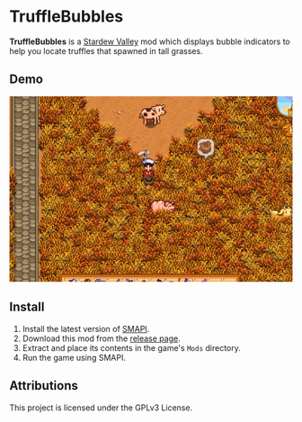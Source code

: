 # TruffleBubbles
**TruffleBubbles** is a [Stardew Valley](https://stardewvalley.net) mod which displays bubble indicators to help you
locate truffles that spawned in tall grasses.

## Demo
![A bubble indicator is showed after a pig digs a truffle](demo.gif)

## Install
1. Install the latest version of [SMAPI](https://smapi.io).
2. Download this mod from the [release page](https://github.com/tastytypist/TruffleBubbles/releases).
3. Extract and place its contents in the game's `Mods` directory.
4. Run the game using SMAPI.

## Attributions
This project is licensed under the GPLv3 License.
